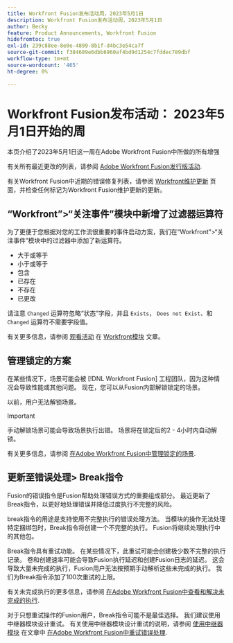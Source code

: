 ```yaml
---
title: Workfront Fusion发布活动周，2023年5月1日
description: Workfront Fusion发布活动周，2023年5月1日
author: Becky
feature: Product Announcements, Workfront Fusion
hidefromtoc: true
exl-id: 239c88ee-8e0e-4899-8b1f-d4bc3e54ca7f
source-git-commit: f384689e6dbb6960af4bd9d1254c7fddec789dbf
workflow-type: tm+mt
source-wordcount: '465'
ht-degree: 0%

---
```


# Workfront Fusion发布活动： 2023年5月1日开始的周

本页介绍了2023年5月1日这一周在Adobe Workfront Fusion中所做的所有增强

有关所有最近更改的列表，请参阅 [Adobe Workfront Fusion发行版活动](../../../product-announcements/product-releases/fusion-release-activity/fusion-release-activity.md).

有关Workfront Fusion中近期的错误修复列表，请参阅 [Workfront维护更新](https://experienceleague.adobe.com/docs/workfront-known-issues/releases/current-updates.html) 页面，并检查任何标记为Workfront Fusion维护更新的更新。

## “Workfront”>“关注事件”模块中新增了过滤器运算符

为了更便于您根据对您的工作流很重要的事件启动方案，我们在“Workfront”>“关注事件”模块中的过滤器中添加了新运算符。

* 大于或等于
* 小于或等于
* 包含
* 已存在
* 不存在
* 已更改

请注意 `Changed` 运算符忽略“状态”字段，并且 `Exists`， `Does not Exist`、和 `Changed` 运算符不需要字段值。

有关更多信息，请参阅 [观看活动](/help/quicksilver/workfront-fusion/apps-and-their-modules/workfront-modules.md#watch-events) 在 [Workfront模块](/help/quicksilver/workfront-fusion/apps-and-their-modules/workfront-modules.md) 文章。

## 管理锁定的方案

在某些情况下，场景可能会被 [!DNL Workfront Fusion] 工程团队，因为这种情况会导致性能或其他问题。 现在，您可以从Fusion内部解锁锁定的场景。

以前，用户无法解锁场景。

>[!IMPORTANT]
>
>手动解锁场景可能会导致场景执行出错。 场景将在锁定后的2 - 4小时内自动解锁。

有关更多信息，请参阅 [在Adobe Workfront Fusion中管理锁定的场景](/help/quicksilver/workfront-fusion/scenarios/view-and-manage-locked-scenarios.md).

## 更新至错误处理> Break指令

Fusion的错误指令是Fusion帮助处理错误方式的重要组成部分。 最近更新了Break指令，以更好地处理错误并降低过度执行不完整的风险。

break指令的用途是支持使用不完整执行的错误处理方法。 当模块的操作无法处理特定捆绑包时，Break指令将创建一个不完整的执行。 Fusion将继续处理执行中的其他包。

Break指令具有重试功能。 在某些情况下，此重试可能会创建极少数不完整的执行记录。 卷和创建速率可能会导致Fusion执行延迟和创建Fusion日志的延迟。 这会导致大量未完成的执行，Fusion用户无法按预期手动解析这些未完成的执行。 我们为Break指令添加了100次重试的上限。

有关未完成执行的更多信息，请参阅 [在Adobe Workfront Fusion中查看和解决未完成的执行](/help/quicksilver/workfront-fusion/scenarios/view-and-resolve-incomplete-executions.md).

对于只想重试操作的Fusion用户，Break指令可能不是最佳选择。 我们建议使用中继器模块设计重试。 有关使用中继器模块设计重试的说明，请参阅 [使用中继器模块](/help/quicksilver/workfront-fusion/errors/retry.md#use-the-repeater-module) 在文章中 [在Adobe Workfront Fusion中重试错误处理](/help/quicksilver/workfront-fusion/errors/retry.md).
